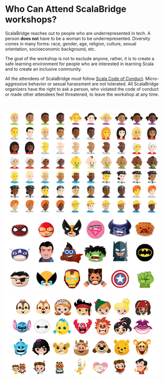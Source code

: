 # Who Can Attend ScalaBridge workshops?


ScalaBridge reaches out to people who are underrepresented in tech. A person **does not** have to be a woman to be underrepresented. Diversity comes in many forms: race, gender, age, religion, culture, sexual orientation, socioeconomic background, etc.  

The goal of the workshop is not to exclude anyone, rather, it is to create a safe learning environment for people who are interested in learning Scala and to create an inclusive community.

All the attendees of ScalaBridge must follow [Scala Code of Conduct](https://www.scala-lang.org/conduct/). Micro-aggressive behavior or sexual harassment are not tolerated. All ScalaBridge organizers have the right to ask a person, who violated the code of conduct or made other attendees feel threatened, to leave the workshop at any time.

<br>


![People](./images/Webp.net-resizeimage.jpg)
![People](./images/superheros.jpg)
![People](./images/disney.jpg)
